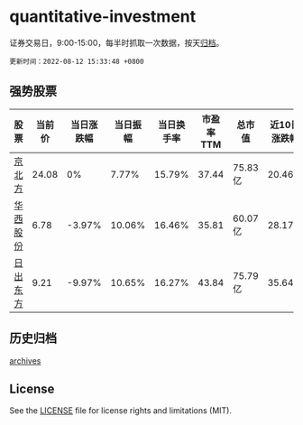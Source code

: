 # quantitative-investment

证券交易日，9:00-15:00，每半时抓取一次数据，按天[归档](archives)。

`更新时间：2022-08-12 15:33:48 +0800`

## 强势股票

|股票|当前价|当日涨跌幅|当日振幅|当日换手率|市盈率TTM|总市值|近10日涨跌幅|
|----|----|----|----|----|----|----|----|
|[京北方](https://xueqiu.com/S/SZ002987)|24.08|0%|7.77%|15.79%|37.44|75.83亿|20.46%|
|[华西股份](https://xueqiu.com/S/SZ000936)|6.78|-3.97%|10.06%|16.46%|35.81|60.07亿|28.17%|
|[日出东方](https://xueqiu.com/S/SH603366)|9.21|-9.97%|10.65%|16.27%|43.84|75.79亿|35.64%|

## 历史归档

[archives](archives)

## License

See the [LICENSE](LICENSE) file for license rights and limitations (MIT).